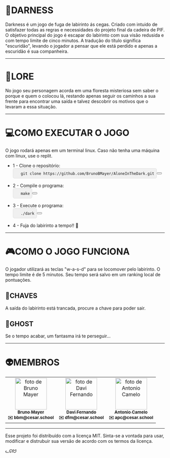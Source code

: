 # 👻DARNESS

Darkness é um jogo de fuga de labirinto ás cegas. Criado com intuido de satisfazer todas as regras e necessidades do projeto final da cadeira de PIF. O objetivo principal do jogo é escapar do labirinto com sua visão redusida e com tempo limite de cinco minutos. A tradução do título significa "escuridão", levando o jogador a pensar que ele está perdido e apenas a escuridão é sua companheira. 

---

# 📖LORE

No jogo seu personagem acorda em uma floresta misteriosa sem saber o porque e quem o colocou lá, restando apenas seguir os caminhos a sua frente para encontrar uma saída e talvez descobrir os motivos que o levaram a essa situação.

---

# 💻COMO EXECUTAR O JOGO

O jogo rodará apenas em um terminal linux. Caso não tenha uma máquina com linux, use o replit.

- 1 - Clone o repositório:
  <div style="display: flex; align-items: center;">
  <pre style="margin: 0; padding: 0.5em; background: #f0f0f0; border: 1px solid #ddd; border-radius: 5px;">
    <code id="repo-url">git clone https://github.com/BrunoBMayer/AloneInTheDark.git</code>
  </pre>
  <button onclick="copyToClipboard('repo-url')"></button
</div>

  
- 2 - Compile o programa:
  <div style="display: flex; align-items: center;">
  <pre style="margin: 0; padding: 0.5em; background: #f0f0f0; border: 1px solid #ddd; border-radius: 5px;">
    <code id="make-command">make</code>
  </pre>
  <button onclick="copyToClipboard('make-command')"></button>
</div>

  
- 3 - Execute o programa:
  <div style="display: flex; align-items: center;">
  <pre style="margin: 0; padding: 0.5em; background: #f0f0f0; border: 1px solid #ddd; border-radius: 5px;">
    <code id="run-command">./dark</code>
  </pre>
  <button onclick="copyToClipboard('run-command')"></button>
</div>

  
- 4 - Fuja do labirinto a tempo!! 👻

---

# 🎮COMO O JOGO FUNCIONA

O jogador utilizará as teclas "w-a-s-d" para se locomover pelo labirinto. O tempo limite é de 5 minutos. Seu tempo será salvo em um ranking local de pontuações.

## 🔑CHAVES

A saída do labirinto está trancada, procure a chave para poder sair.

## 👻GHOST

Se o tempo acabar, um fantasma irá te perseguir...

---

# 👽MEMBROS

<table>
  <tr>
    <td align="center">
      <a href="https://github.com/BrunoBMayer">
        <img src="https://avatars.githubusercontent.com/BrunoBMayer" width="100px;" alt="foto de Bruno Mayer"/>
        <br>
        <sub><b>Bruno Mayer</b></sub>
      </a>
      <br>
      <sub><b>✉️ bbm@cesar.school</b></sub>
    </td>
    <td align="center">
      <a href="https://github.com/DaviFernandoMatias">
        <img src="https://avatars.githubusercontent.com/DaviFernandoMatias" width="100px;" alt="foto de Davi Fernando"/>
        <br>
        <sub><b>Davi Fernando</b></sub>
      </a>
      <br>
      <sub><b>✉️ dfm@cesar.school</b></sub>
    </td>
    <td align="center">
      <a href="https://github.com/antcamelo">
        <img src="https://avatars.githubusercontent.com/antcamelo" width="100px;" alt="foto de Antonio Camelo"/>
        <br>
        <sub><b>Antonio Camelo</b></sub>
      </a>
      <br>
      <sub><b>✉️ apc@cesar.school</b></sub>
    </td>
  </tr>
</table>

---

Esse projeto foi distribuído com a licença MIT. Sinta-se a vontada para usar, modificar e distrubuir sua versão de acordo com os termos da licença.


ᓚᘏᗢ
